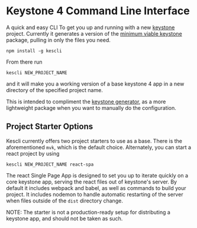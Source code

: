 # Keystone 4 Command Line Interface

A quick and easy CLI To get you up and running with a new [keystone](https://www.npmjs.com/package/keystone) project. Currently it generates a version of the [minimum viable keystone](https://github.com/Noviny/minimum-viable-keystone) package, pulling in only the files you need.

```
npm install -g kescli
```

From there run

```
kescli NEW_PROJECT_NAME
```

and it will make you a working version of a base keystone 4 app in a new directory of the specified project name.

This is intended to compliment the [keystone generator](https://www.npmjs.com/package/generator-keystone), as a more lightweight package when you want to manually do the configuration.

## Project Starter Options

Kescli currently offers two project starters to use as a base. There is the aforementioned `mvk`, which is the default choice. Alternately, you can start a react project by using

```
kescli NEW_PROJECT_NAME react-spa
```

The react Single Page App is designed to set you up to iterate quickly on a core keystone app, serving the react files out of keystone's server. By default it includes webpack and babel, as well as commands to build your project. It includes nodemon to handle automatic restarting of the server when files outside of the `dist` directory change.

NOTE: The starter is not a production-ready setup for distributing a keystone app, and should not be taken as such.
